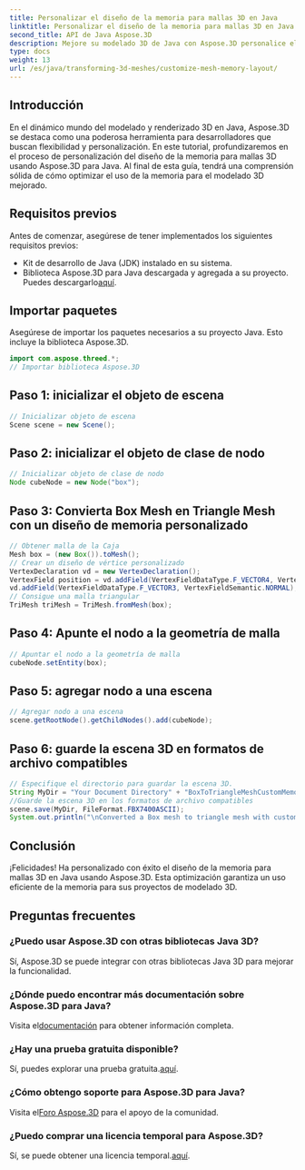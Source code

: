 ```yaml
---
title: Personalizar el diseño de la memoria para mallas 3D en Java
linktitle: Personalizar el diseño de la memoria para mallas 3D en Java
second_title: API de Java Aspose.3D
description: Mejore su modelado 3D de Java con Aspose.3D personalice el diseño de la memoria para un rendimiento óptimo. ¡Sigue nuestra guía paso a paso ahora!
type: docs
weight: 13
url: /es/java/transforming-3d-meshes/customize-mesh-memory-layout/
---
```

## Introducción
En el dinámico mundo del modelado y renderizado 3D en Java, Aspose.3D se destaca como una poderosa herramienta para desarrolladores que buscan flexibilidad y personalización. En este tutorial, profundizaremos en el proceso de personalización del diseño de la memoria para mallas 3D usando Aspose.3D para Java. Al final de esta guía, tendrá una comprensión sólida de cómo optimizar el uso de la memoria para el modelado 3D mejorado.
## Requisitos previos
Antes de comenzar, asegúrese de tener implementados los siguientes requisitos previos:
- Kit de desarrollo de Java (JDK) instalado en su sistema.
-  Biblioteca Aspose.3D para Java descargada y agregada a su proyecto. Puedes descargarlo[aquí](https://releases.aspose.com/3d/java/).
## Importar paquetes
Asegúrese de importar los paquetes necesarios a su proyecto Java. Esto incluye la biblioteca Aspose.3D.
```java
import com.aspose.threed.*;
// Importar biblioteca Aspose.3D
```
## Paso 1: inicializar el objeto de escena
```java
// Inicializar objeto de escena
Scene scene = new Scene();
```
## Paso 2: inicializar el objeto de clase de nodo
```java
// Inicializar objeto de clase de nodo
Node cubeNode = new Node("box");
```
## Paso 3: Convierta Box Mesh en Triangle Mesh con un diseño de memoria personalizado
```java
// Obtener malla de la Caja
Mesh box = (new Box()).toMesh();
// Crear un diseño de vértice personalizado
VertexDeclaration vd = new VertexDeclaration();
VertexField position = vd.addField(VertexFieldDataType.F_VECTOR4, VertexFieldSemantic.POSITION);
vd.addField(VertexFieldDataType.F_VECTOR3, VertexFieldSemantic.NORMAL);
// Consigue una malla triangular
TriMesh triMesh = TriMesh.fromMesh(box);
```
## Paso 4: Apunte el nodo a la geometría de malla
```java
// Apuntar el nodo a la geometría de malla
cubeNode.setEntity(box);
```
## Paso 5: agregar nodo a una escena
```java
// Agregar nodo a una escena
scene.getRootNode().getChildNodes().add(cubeNode);
```
## Paso 6: guarde la escena 3D en formatos de archivo compatibles
```java
// Especifique el directorio para guardar la escena 3D.
String MyDir = "Your Document Directory" + "BoxToTriangleMeshCustomMemoryLayoutScene.fbx";
//Guarde la escena 3D en los formatos de archivo compatibles
scene.save(MyDir, FileFormat.FBX7400ASCII);
System.out.println("\nConverted a Box mesh to triangle mesh with custom memory layout of the vertex successfully.\nFile saved at " + MyDir);
```
## Conclusión
¡Felicidades! Ha personalizado con éxito el diseño de la memoria para mallas 3D en Java usando Aspose.3D. Esta optimización garantiza un uso eficiente de la memoria para sus proyectos de modelado 3D.
## Preguntas frecuentes
### ¿Puedo usar Aspose.3D con otras bibliotecas Java 3D?
Sí, Aspose.3D se puede integrar con otras bibliotecas Java 3D para mejorar la funcionalidad.
### ¿Dónde puedo encontrar más documentación sobre Aspose.3D para Java?
 Visita el[documentación](https://reference.aspose.com/3d/java/) para obtener información completa.
### ¿Hay una prueba gratuita disponible?
 Sí, puedes explorar una prueba gratuita.[aquí](https://releases.aspose.com/).
### ¿Cómo obtengo soporte para Aspose.3D para Java?
 Visita el[Foro Aspose.3D](https://forum.aspose.com/c/3d/18) para el apoyo de la comunidad.
### ¿Puedo comprar una licencia temporal para Aspose.3D?
 Sí, se puede obtener una licencia temporal.[aquí](https://purchase.aspose.com/temporary-license/).